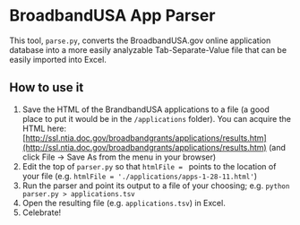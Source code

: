 BroadbandUSA App Parser
======================

This tool, `parse.py`, converts the BroadbandUSA.gov online application database into a more easily analyzable Tab-Separate-Value file that can be easily imported into Excel.

How to use it
-------------

1. Save the HTML of the BrandbandUSA applications to a file (a good place to put it would be in the `/applications` folder). You can acquire the HTML here: [http://ssl.ntia.doc.gov/broadbandgrants/applications/results.htm](http://ssl.ntia.doc.gov/broadbandgrants/applications/results.htm) (and click File -> Save As from the menu in your browser)
2. Edit the top of `parser.py` so that `htmlFile = ` points to the location of your file (e.g. `htmlFile = './applications/apps-1-28-11.html'`)
3. Run the parser and point its output to a file of your choosing; e.g. `python parser.py > applications.tsv`
4. Open the resulting file (e.g. `applications.tsv`) in Excel.
5. Celebrate!
